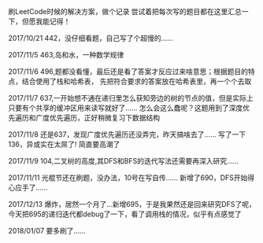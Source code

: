 刷LeetCode时候的解决方案，做个记录
尝试着把每次写的题目都在这里汇总一下，但愿我能记得！


2017/10/21
442，没仔细看题，自己写了个超慢的……

2017/11/5
463,岛和水，一种数学规律

2017/11/6
496,题都没看懂，最后还是看了答案才反应过来啥意思；根据题目的特点，结合使用了栈和哈希表，
先把符合要求的答案放在哈希表里，再一个个去取

2017/11/7
637,一开始想不通在递归里怎么获知旁边的树的节点的值，但是实际上只要有个共享的缓冲区用来读写就好了……
怎么会这么蠢呢？这题用到了深度优先遍历和广度优先遍历，正好稍微复习下数据结构

2017/11/8
还是637，发现广度优先遍历还没弄完，昨天搞啥去了……
写了一下136，异或实在太屌了! 简直要高潮了

2017/11/9
104,二叉树的高度,其DFS和BFS的迭代写法还需要再深入研究……

2017/11/11
光棍节还在刷题，没办法，10号在写自传……
新增了690，DFS开始得心应手了……

2017/12/13
爆炸，居然一个月了…新增695，于是我果然还是回来研究DFS了呢，今天把695的递归迭代都debug了一下，看了调用栈的情况，似乎有点感觉了

2018/01/07
要多刷了……